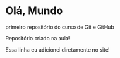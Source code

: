 # Olá, Mundo
 primeiro repositório do curso de Git e GitHub

 Repositório criado na aula!
 
 Essa linha eu adicionei diretamente no site!
 
